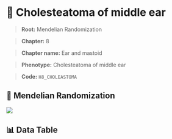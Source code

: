 # 🧪 Cholesteatoma of middle ear

> **Root:** Mendelian Randomization

> **Chapter:** 8  

> **Chapter name:** Ear and mastoid

> **Phenotype:** Cholesteatoma of middle ear  

> **Code:** `H8_CHOLEASTOMA`

## 🧬 Mendelian Randomization  

<img src="/MR/Figures/Forward/H8_CHOLEASTOMA.png"/>

## 📊 Data Table

<CsvTableMRF src="/MR/Data/Forward/H8_CHOLEASTOMA.csv"/>

